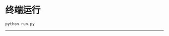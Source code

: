 # 终端运行

```shell
python run.py
```
*******************************************************************